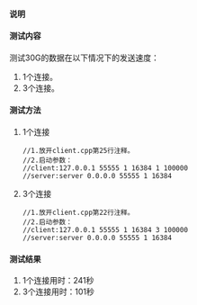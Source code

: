 #### 说明

#### 测试内容

测试30G的数据在以下情况下的发送速度：

1. 1个连接。
2. 3个连接。

#### 测试方法

1. 1个连接

   ```
   //1.放开client.cpp第25行注释。
   //2.启动参数：
   //client:127.0.0.1 55555 1 16384 1 100000
   //server:server 0.0.0.0 55555 1 16384
   ```

2. 3个连接

   ```
   //1.放开client.cpp第22行注释。
   //2.启动参数：
   //client:127.0.0.1 55555 1 16384 3 100000
   //server:server 0.0.0.0 55555 1 16384
   ```

#### 测试结果

1. 1个连接用时：241秒
2. 3个连接用时：101秒
